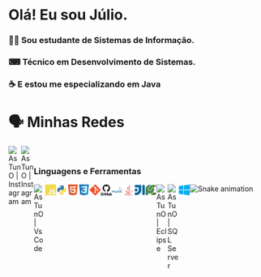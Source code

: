 # Olá! Eu sou Júlio.

###  👨‍💻 Sou estudante de Sistemas de Informação.
###  ⌨ Técnico em Desenvolvimento de Sistemas.
###  ☕ E estou me especializando em Java 

# 🗣️ Minhas Redes

[<img align="left" alt="AsTunO | Instagram" width="25px" src="https://cdn.jsdelivr.net/npm/simple-icons@v3/icons/instagram.svg" />][instagram]
[<img align="left" alt="AsTunO | Instagram" width="25px" src="https://cdn.jsdelivr.net/npm/simple-icons@v3/icons/linkedin.svg" />][linkedin]
</br>

[instagram]: https://www.instagram.com/jcrs_01/
[linkedin]: https://www.linkedin.com/in/jcr2707/

### Linguagens e Ferramentas
<img align="left" alt="AsTunO | VsCode" width="22px" src="https://upload.wikimedia.org/wikipedia/commons/2/2d/Visual_Studio_Code_1.18_icon.svg" />
<img align="left" alt="AsTunO | JavaScript" width="22px" src="https://raw.githubusercontent.com/devicons/devicon/master/icons/javascript/javascript-plain.svg" />
<img align="left" alt="AsTunO | Python" width="22px" src="https://raw.githubusercontent.com/devicons/devicon/master/icons/python/python-original.svg" />
<img align="left" alt="AsTunO | HTML" width="22px" src="https://raw.githubusercontent.com/devicons/devicon/master/icons/html5/html5-original.svg" />
<img align="left" alt="AsTunO | CSS" width="22px" src="https://raw.githubusercontent.com/devicons/devicon/master/icons/css3/css3-original.svg" />
<img align="left" alt="AsTunO | Git" width="22px" src="https://raw.githubusercontent.com/devicons/devicon/master/icons/git/git-original.svg" />
<img align="left" alt="AsTunO | GitHub" width="22px" src="https://raw.githubusercontent.com/devicons/devicon/master/icons/github/github-original-wordmark.svg" />
<img align="left" alt="AsTunO | MySQL" width="22px" src="https://raw.githubusercontent.com/devicons/devicon/master/icons/mysql/mysql-plain-wordmark.svg" />
<img align="left" alt="AsTunO | Java" width="22px" src="https://raw.githubusercontent.com/devicons/devicon/master/icons/java/java-plain.svg" />
<img align="left" alt="AsTunO | Intellij" width="22px" src="https://raw.githubusercontent.com/devicons/devicon/master/icons/intellij/intellij-plain.svg" />
<img align="left" alt="AsTunO | Pycharm" width="22px" src="https://raw.githubusercontent.com/devicons/devicon/master/icons/pycharm/pycharm-plain.svg" />
<img align="left" alt="AsTunO | Eclipse" width="22px" src="https://cdn.icon-icons.com/icons2/1381/PNG/128/eclipse_94656.png" />
<img align="left" alt="AsTunO | SQL Server" width="22px" src="https://img.icons8.com/color/452/microsoft-sql-server.png" />
<img align="left" alt="AsTunO | Windows" width="22px" src="https://raw.githubusercontent.com/devicons/devicon/master/icons/windows8/windows8-original.svg" />


![Snake animation](https://github.com/AsTunO/AsTunO/blob/output/github-contribution-grid-snake.svg)
